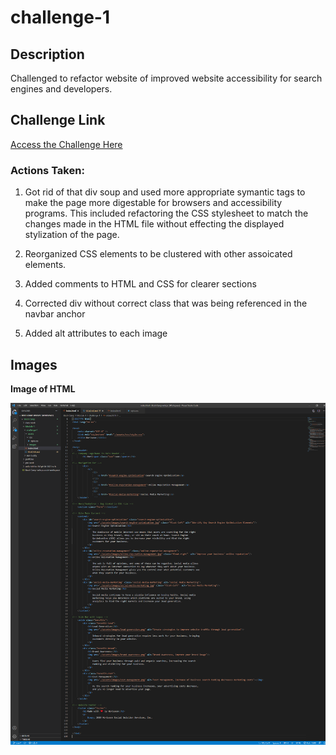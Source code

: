 # challenge-1
## Description
Challenged to refactor website of improved website accessibility for search engines and developers. 

## Challenge Link
[Access the Challenge Here](https://jbped.github.io/challenge-1/)

### Actions Taken:
1. Got rid of that div soup and used more appropriate symantic tags to make the page more digestable for browsers and accessibility programs. This included refactoring the CSS stylesheet to match the changes made in the HTML file without effecting the displayed stylization of the page.

2. Reorganized CSS elements to be clustered with other assoicated elements.

3. Added comments to HTML and CSS for clearer sections

4. Corrected div without correct class that was being referenced in the navbar anchor

5. Added alt attributes to each image

## Images

**Image of HTML**

![HTML-Image](./assets/images/html-img.png)
